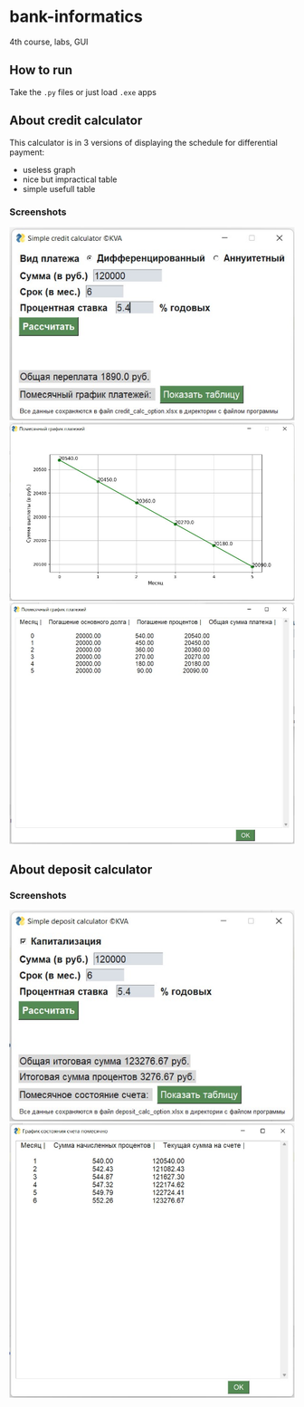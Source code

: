 # bank-informatics
4th course, labs, GUI

## How to run 
Take the `.py` files or just load `.exe` apps

## About credit calculator
This calculator is in 3 versions of displaying the schedule for differential payment:
- useless graph
- nice but impractical table
- simple usefull table

### Screenshots
![](screenshots/credit_menu.jpg)
![](screenshots/credit1.jpg)
![](screenshots/credit3.jpg)

## About deposit calculator

### Screenshots

![](screenshots/deposit_menu.jpg)
![](screenshots/deposit.jpg)
